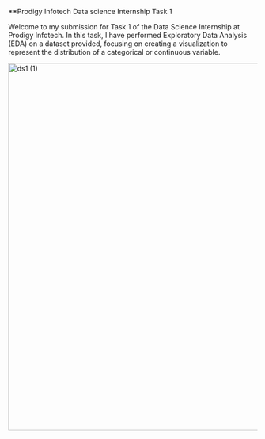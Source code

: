 **Prodigy Infotech Data science Internship Task 1

Welcome to my submission for Task 1 of the Data Science Internship at Prodigy Infotech. In this task, I have performed Exploratory Data Analysis (EDA) on a dataset provided, focusing on creating a visualization to represent the distribution of a categorical or continuous variable.

<img width="742" alt="ds1 (1)" src="https://github.com/user-attachments/assets/32520c64-2b44-4e8c-8d88-a1018f940fc0">
